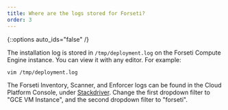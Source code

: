 ```yaml
---
title: Where are the logs stored for Forseti?
order: 3
---
```

{::options auto_ids="false" /}

The installation log is stored in `/tmp/deployment.log` on the Forseti 
Compute Engine instance.  You can view it with any editor.  For example:

```bash
vim /tmp/deployment.log
```

The Forseti Inventory, Scanner, and Enforcer logs can be found in the Cloud 
Platform Console, under [Stackdriver](https://console.cloud.google.com/logs/). 
Change the first dropdown filter to "GCE VM Instance", and the second dropdown 
filter to "forseti".
